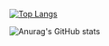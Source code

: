 [![Top Langs](https://github-readme-stats.vercel.app/api/top-langs/?username=hsoomin)](https://github.com/anuraghazra/github-readme-stats)

![Anurag's GitHub stats](https://github-readme-stats.vercel.app/api?username=hsoomin&show_icons=true&theme=vue)
